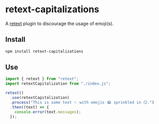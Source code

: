 # retext-capitalizations

A [retext](https://github.com/retextjs/retext) plugin to discourage the usage of emoji(s).

## Install

```sh
npm install retext-capitalizations
```

## Use

```js
import { retext } from "retext";
import retextCapitalization from "./index.js";

retext()
  .use(retextCapitalization)
  .process("This is some text ✨ with emojis 😂 sprinkled in 😏.")
  .then((text) => {
    console.error(text.messages);
  });
```

<!--
Yields:

```
  3:14-3:16  warning  Expected `1` space between sentences, not `2`  space  retext-sentence-spacing

⚠ 1 warning
``` -->
